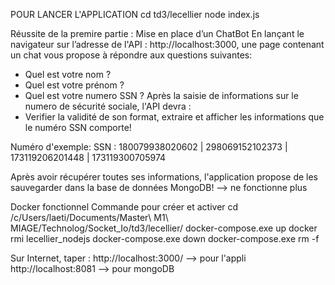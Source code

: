 POUR LANCER L'APPLICATION 
cd td3/lecellier
node index.js

Réussite de la premire partie : Mise en place d’un ChatBot
En lançant le navigateur sur l’adresse de l'API : http://localhost:3000, une page contenant un chat vous propose à répondre aux questions suivantes:
- Quel est votre nom ?
- Quel est votre prénom ?
- Quel est votre numero SSN ?
Après la saisie de informations sur le numero de sécurité sociale, l'API devra :
- Verifier la validité de son format, extraire et afficher les informations que le 
numéro SSN comporte!

Numéro d'exemple: 
SSN : 180079938020602  | 298069152102373  | 173119206201448 | 173119300705974

Après avoir récupérer toutes ses informations, l'application propose de les sauvegarder dans la base de données MongoDB! --> ne fonctionne plus

Docker fonctionnel
Commande pour créer et activer
cd /c/Users/laeti/Documents/Master\ M1\ MIAGE/Technolog/Socket_Io/td3/lecellier/
docker-compose.exe up 
docker rmi lecellier_nodejs 
docker-compose.exe down 
docker-compose.exe rm -f 

Sur Internet, taper :
http://localhost:3000/ --> pour l'appli 
http://localhost:8081  --> pour mongoDB